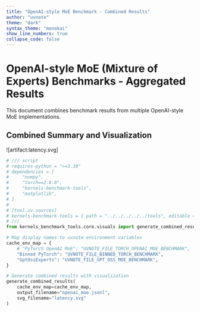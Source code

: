 ```yaml
---
title: "OpenAI-style MoE Benchmark - Combined Results"
author: "uvnote"
theme: "dark"
syntax_theme: "monokai"
show_line_numbers: true
collapse_code: false
---
```


# OpenAI-style MoE (Mixture of Experts) Benchmarks - Aggregated Results

This document combines benchmark results from multiple OpenAI-style MoE implementations.

## Combined Summary and Visualization

![artifact:latency.svg]

```python id=combine collapse-code=true needs=../impls/binned_torch.md:benchmark,../impls/gpt_oss_moe.md:benchmark outputs=latency.svg
# /// script
# requires-python = ">=3.10"
# dependencies = [
#     "numpy",
#     "torch==2.8.0",
#     "kernels-benchmark-tools",
#     "matplotlib",
# ]
#
# [tool.uv.sources]
# kernels-benchmark-tools = { path = "../../../../../tools", editable = true }
# ///
from kernels_benchmark_tools.core.visuals import generate_combined_results

# Map display names to uvnote environment variables
cache_env_map = {
    # "PyTorch OpenAI MoE": "UVNOTE_FILE_TORCH_OPENAI_MOE_BENCHMARK",
    "Binned PyTorch": "UVNOTE_FILE_BINNED_TORCH_BENCHMARK",
    "GptOssExperts": "UVNOTE_FILE_GPT_OSS_MOE_BENCHMARK",
}

# Generate combined results with visualization
generate_combined_results(
    cache_env_map=cache_env_map,
    output_filename="openai_moe.jsonl",
    svg_filename="latency.svg"
)
```
